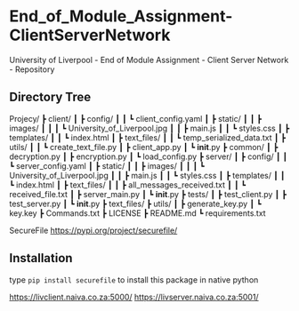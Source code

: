 # End_of_Module_Assignment-ClientServerNetwork
University of Liverpool - End of Module Assignment - Client Server Network - Repository


## Directory Tree
Projecy/
┣ client/
┃ ┣ config/
┃ ┃ ┗ client_config.yaml
┃ ┣ static/
┃ ┃ ┣ images/
┃ ┃ ┃ ┗ University_of_Liverpool.jpg
┃ ┃ ┣ main.js
┃ ┃ ┗ styles.css
┃ ┣ templates/
┃ ┃ ┗ index.html
┃ ┣ text_files/
┃ ┃ ┗ temp_serialized_data.txt
┃ ┣ utils/
┃ ┃ ┗ create_text_file.py
┃ ┣ client_app.py
┃ ┗ __init__.py
┣ common/
┃ ┣ decryption.py
┃ ┣ encryption.py
┃ ┗ load_config.py
┣ server/
┃ ┣ config/
┃ ┃ ┗ server_config.yaml
┃ ┣ static/
┃ ┃ ┣ images/
┃ ┃ ┃ ┗ University_of_Liverpool.jpg
┃ ┃ ┣ main.js
┃ ┃ ┗ styles.css
┃ ┣ templates/
┃ ┃ ┗ index.html
┃ ┣ text_files/
┃ ┃ ┣ all_messages_received.txt
┃ ┃ ┗ received_file.txt
┃ ┣ server_main.py
┃ ┗ __init__.py
┣ tests/
┃ ┣ test_client.py
┃ ┣ test_server.py
┃ ┗ __init__.py
┣ text_files/
┣ utils/
┃ ┣ generate_key.py
┃ ┗ key.key
┣ Commands.txt
┣ LICENSE
┣ README.md
┗ requirements.txt



SecureFile
https://pypi.org/project/securefile/
## Installation
type `pip install securefile` to install this package in native python

https://livclient.naiva.co.za:5000/
https://livserver.naiva.co.za:5001/